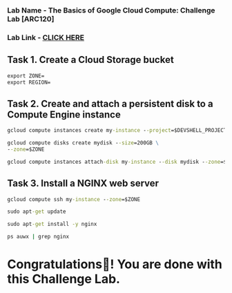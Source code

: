 ### Lab Name - The Basics of Google Cloud Compute: Challenge Lab [ARC120]
### Lab Link - [CLICK HERE](https://www.cloudskillsboost.google/focuses/65384?parent=catalog)

## Task 1. Create a Cloud Storage bucket

```cmd  
export ZONE=
export REGION=
```

## Task 2. Create and attach a persistent disk to a Compute Engine instance 

```cmd
gcloud compute instances create my-instance --project=$DEVSHELL_PROJECT_ID --zone=$ZONE --machine-type=e2-medium --network-interface=network-tier=PREMIUM,stack-type=IPV4_ONLY,subnet=default --metadata=enable-oslogin=true --maintenance-policy=MIGRATE --provisioning-model=STANDARD --tags=http-server --create-disk=auto-delete=yes,boot=yes,device-name=my-instance,image=projects/debian-cloud/global/images/debian-11-bullseye-v20230509,mode=rw,size=10,type=projects/$DEVSHELL_PROJECT_ID/zones/$ZONE/diskTypes/pd-balanced --no-shielded-secure-boot --shielded-vtpm --shielded-integrity-monitoring --labels=goog-ec-src=vm_add-gcloud --reservation-affinity=any

gcloud compute disks create mydisk --size=200GB \
--zone=$ZONE

gcloud compute instances attach-disk my-instance --disk mydisk --zone=$ZONE
```


## Task 3. Install a NGINX web server

```cmd
gcloud compute ssh my-instance --zone=$ZONE
```

```cmd
sudo apt-get update

sudo apt-get install -y nginx

ps auwx | grep nginx
```

# Congratulations🎉! You are done with this Challenge Lab.